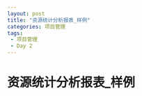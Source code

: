 ```yaml
---
layout: post
title: "资源统计分析报表_样例"
categories: 项目管理
tags: 
 - 项目管理
 - Day 2
--- 
```


# 资源统计分析报表_样例


